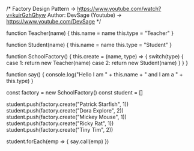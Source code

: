 /*
Factory Design Pattern -> https://www.youtube.com/watch?v=kuirGzhGhyw
Author: DevSage (Youtube) -> https://www.youtube.com/DevSage
*/

function Teacher(name)
{
this.name = name
this.type = "Teacher"
}

function Student(name)
{
this.name = name
this.type = "Student"
}

function SchoolFactory()
{
this.create = (name, type) => {
switch(type)
{
case 1:
return new Teacher(name)
case 2:
return new Student(name)
}
}
}

function say()
{
console.log("Hello I am " + this.name + " and I am a " + this.type)
}

const factory = new SchoolFactory()
const student = []

student.push(factory.create("Patrick Starfish", 1))
student.push(factory.create("Dora Explore", 2))
student.push(factory.create("Mickey Mouse", 1))
student.push(factory.create("Ricky Rat", 1))
student.push(factory.create("Tiny Tim", 2))

student.forEach(emp => {
say.call(emp)
})